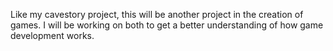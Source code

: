 Like my cavestory project, this will be another project in the 
creation of games. I will be working on both to get a better
understanding of how game development works.


